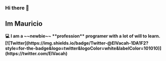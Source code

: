 ### Hi there 👋
## Im Mauricio 
<b/>
💻 I am a ~~newbie~~ **profession** programer with a lot of will to learn.
<b/>
[![Twitter](https://img.shields.io/badge/Twitter-@ElVacah-1DA1F2?style=for-the-badge&logo=twitter&logoColor=white&labelColor=101010)](https://twitter.com/ElVacah)

